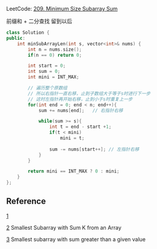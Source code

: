 LeetCode: [209. Minimum Size Subarray Sum](https://leetcode.com/problems/minimum-size-subarray-sum/)

前缀和 + 二分查找 留到以后

~~~C++
class Solution {
public:
    int minSubArrayLen(int s, vector<int>& nums) {
        int n = nums.size();
        if(n == 0) return 0;

        int start = 0; 
        int sum = 0;
        int mini = INT_MAX;

        // 遍历整个原数组
        // 所以右指针一直右移，止到子数组大于等于s时进行下一步
        // 这时左指针再开始右移，止到小于s时重复上一步
        for(int end = 0; end < n; end++){
            sum += nums[end];   // 右指针右移

            while(sum >= s){
                int t = end - start +1;
                if(t < mini)
                    mini = t;
                
                sum -= nums[start++]; // 左指针右移
            }
        }

        return mini == INT_MAX ? 0 : mini;
    }
};
~~~

## Reference

[1](https://www.cnblogs.com/grandyang/p/4501934.html)

[2](https://www.geeksforgeeks.org/smallest-subarray-with-sum-k-from-an-array/) Smallest Subarray with Sum K from an Array

[3](https://www.geeksforgeeks.org/minimum-length-subarray-sum-greater-given-value/) Smallest subarray with sum greater than a given value